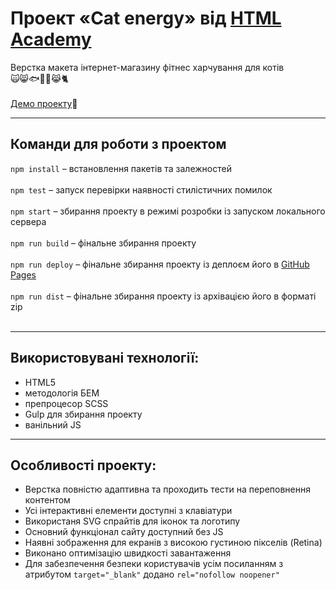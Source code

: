 # Проект «Cat energy» від [HTML Academy](https://htmlacademy.ru/)
Верстка макета інтернет-магазину фітнес харчування для котів<br>:scream_cat::smile_cat::fish::fork_and_knife::poultry_leg::joy_cat::cat2:<br><br>
[Демо проекту](https://romanstashuk.github.io/cat-energy/):link:
____

## Команди для роботи з проектом
`npm install` – встановлення пакетів та залежностей<br><br>
`npm test` – запуск перевірки наявності стилістичних помилок<br><br>
`npm start` – збирання проекту в режимі розробки із запуском локального сервера<br><br>
`npm run build` – фінальне збирання проекту <br><br>
`npm run deploy` – фінальне збирання проекту із деплоєм його в [GitHub Pages](https://pages.github.com)<br><br>
`npm run dist` – фінальне збирання проекту із архівацією його в форматі zip<br><br>
____

## Використовувані технології: <br>
- HTML5
- методологія БЕМ
- препроцесор SCSS
- Gulp для збирання проекту
- ванільний JS
____
## Особливості проекту: <br>
- Верстка повністю адаптивна та проходить тести на переповнення контентом
- Усі інтерактивні елементи доступні з клавіатури
- Використаня SVG спрайтів для іконок та логотипу
- Основний функціонал сайту доступний без JS
- Наявні зображення для екранів з високою густиною пікселів (Retina)
- Виконано оптимізацію швидкості завантаження
- Для забезпечення безпеки користувачів усім посиланням з атрибутом `target="_blank"` додано `rel="nofollow noopener"`
